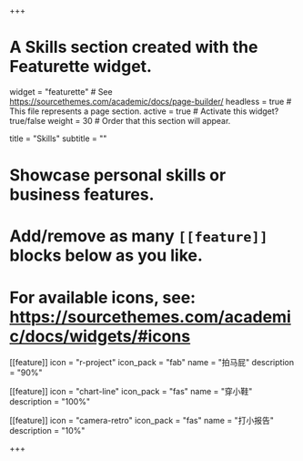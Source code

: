 +++
# A Skills section created with the Featurette widget.
widget = "featurette"  # See https://sourcethemes.com/academic/docs/page-builder/
headless = true  # This file represents a page section.
active = true  # Activate this widget? true/false
weight = 30  # Order that this section will appear.

title = "Skills"
subtitle = ""

# Showcase personal skills or business features.
# 
# Add/remove as many `[[feature]]` blocks below as you like.
# 
# For available icons, see: https://sourcethemes.com/academic/docs/widgets/#icons

[[feature]]
  icon = "r-project"
  icon_pack = "fab"
  name = "拍马屁"
  description = "90%"
  
[[feature]]
  icon = "chart-line"
  icon_pack = "fas"
  name = "穿小鞋"
  description = "100%"  
  
[[feature]]
  icon = "camera-retro"
  icon_pack = "fas"
  name = "打小报告"
  description = "10%"

+++
